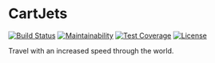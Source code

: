 # CartJets

[![Build Status](https://ci.joestr.at/job/github.com_joestr/job/CartJets-master/badge/icon)](https://ci.joestr.at/job/github.com_joestr/job/CartJets/job/develop/)
[![Maintainability](https://api.codeclimate.com/v1/badges/bd824bc0984f5662e336/maintainability)](https://codeclimate.com/github/joestr/CartJets/maintainability)
[![Test Coverage](https://api.codeclimate.com/v1/badges/bd824bc0984f5662e336/test_coverage)](https://codeclimate.com/github/joestr/CartJets/test_coverage)
[![License](https://ci.joestr.at/job/github.com_joestr/job/CartJets-master/badge/icon?subject=license&status=EUPL-1.2&color=blue)](https://github.com/joestr/CartJets/blob/master/LICENSE)

Travel with an increased speed through the world.
